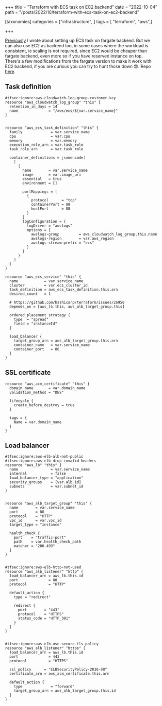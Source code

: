 +++
title = "Terraform with ECS task on EC2 backend"
date = "2022-10-04"
path = "/posts/2022/10/terraform-with-ecs-task-on-ec2-backend"

[taxonomies]
categories = ["infrastructure", ]
tags = [ "terraform", "aws",]

+++

[Previously](posts/2022/08/minimal-ecs-task-with-fargate-backend) I wrote about setting up ECS task on fargate backend. But we can also use EC2 as backend too, in some cases where the workload is consistent, ie scaling is not required, since EC2 would be cheaper than fargate backend, even more so if you have reserved instance on top. There's a few modifications from the fargate version to make it work with EC2 backend, if you are curious you can try to hunt those down 😎. Repo [here](https://github.com/devbaygroup/terraform-aws-ecs-ec2-example).

## Task definition

```hcl
#tfsec:ignore:aws-cloudwatch-log-group-customer-key
resource "aws_cloudwatch_log_group" "this" {
  retention_in_days = 14
  name              = "/aws/ecs/${var.service_name}"
}


resource "aws_ecs_task_definition" "this" {
  family             = var.service_name
  cpu                = var.cpu
  memory             = var.memory
  execution_role_arn = var.task_role
  task_role_arn      = var.task_role

  container_definitions = jsonencode(
    [
      {
        name        = var.service_name
        image       = var.image_uri
        essential   = true
        environment = []

        portMappings = [
          {
            protocol      = "tcp"
            containerPort = 80
            hostPort      = 80
          }
        ]
        logConfiguration = {
          logDriver = "awslogs"
          options = {
            awslogs-group         = aws_cloudwatch_log_group.this.name
            awslogs-region        = var.aws_region
            awslogs-stream-prefix = "ecs"
          }
        }
      }
    ]
  )
}

resource "aws_ecs_service" "this" {
  name            = var.service_name
  cluster         = var.ecs_cluster_id
  task_definition = aws_ecs_task_definition.this.arn
  desired_count   = 1

  # https://github.com/hashicorp/terraform/issues/26950
  depends_on = [aws_lb.this, aws_alb_target_group.this]

  ordered_placement_strategy {
    type  = "spread"
    field = "instanceId"
  }

  load_balancer {
    target_group_arn = aws_alb_target_group.this.arn
    container_name   = var.service_name
    container_port   = 80
  }
}
```

## SSL certificate

```hcl
resource "aws_acm_certificate" "this" {
  domain_name       = var.domain_name
  validation_method = "DNS"

  lifecycle {
    create_before_destroy = true
  }

  tags = {
    Name = var.domain_name
  }
}
```

## Load balancer

```hcl
#tfsec:ignore:aws-elb-alb-not-public
#tfsec:ignore:aws-elb-drop-invalid-headers
resource "aws_lb" "this" {
  name               = var.service_name
  internal           = false
  load_balancer_type = "application"
  security_groups    = [var.alb_id]
  subnets            = var.subnet_id
}


resource "aws_alb_target_group" "this" {
  name        = var.service_name
  port        = 80
  protocol    = "HTTP"
  vpc_id      = var.vpc_id
  target_type = "instance"

  health_check {
    port    = "traffic-port"
    path    = var.health_check_path
    matcher = "200-499"
  }
}


#tfsec:ignore:aws-elb-http-not-used
resource "aws_alb_listener" "http" {
  load_balancer_arn = aws_lb.this.id
  port              = 80
  protocol          = "HTTP"

  default_action {
    type = "redirect"

    redirect {
      port        = "443"
      protocol    = "HTTPS"
      status_code = "HTTP_301"
    }
  }
}


#tfsec:ignore:aws-elb-use-secure-tls-policy
resource "aws_alb_listener" "https" {
  load_balancer_arn = aws_lb.this.id
  port              = 443
  protocol          = "HTTPS"

  ssl_policy      = "ELBSecurityPolicy-2016-08"
  certificate_arn = aws_acm_certificate.this.arn

  default_action {
    type             = "forward"
    target_group_arn = aws_alb_target_group.this.id
  }
}
```
